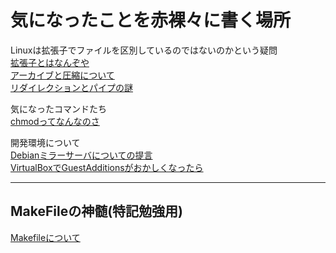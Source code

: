 # 気になったことを赤裸々に書く場所
Linuxは拡張子でファイルを区別しているのではないのかという疑問  
[拡張子とはなんぞや](./What_KAKUTYOSHI.md)  
[アーカイブと圧縮について](./About_ArchivePressure.md)  
[リダイレクションとパイプの謎](./redirect_or_pipe.md)  

気になったコマンドたち  
[chmodってなんなのさ](./About_chmod.md)  
  
開発環境について  
[Debianミラーサーバについての提言](./DebianMirrorServer_SetttingTrouble.md)  
[VirtualBoxでGuestAdditionsがおかしくなったら](./About_VirtualBox_GuestAdditions.md)  
  
---
## MakeFileの神髄(特記勉強用)
[Makefileについて](./Study_make.md)